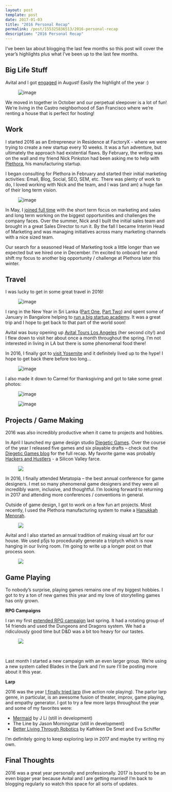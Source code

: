 ```yaml
---
layout: post
template: post
date: 2017-01-03
title: "2016 Personal Recap"
permalink: /post/155325836513/2016-personal-recap
description: "2016 Personal Recap"
---
```

<p>I’ve been lax about blogging the last few months so this post will cover the year’s highlights plus what I’ve been up to the last few months.</p><h2>Big Life Stuff</h2><p>Avital and I got <a href="http://blog.randylubin.com/post/149580336388/engaged-to-avital">engaged</a> in August! Easily the highlight of the year :)</p><figure data-orig-width="500" data-orig-height="667" class="tmblr-full"><img src="/images/979109371bc098d4021fdf74c679c3b08a1114baba3987fe6a43e8b0972ab1a5.png" alt="image" data-orig-width="500" data-orig-height="667"></figure><p>We moved in together in October and our perpetual sleepover is a lot of fun! We’re living in the Castro neighborhood of San Francisco where we’re renting a house that is perfect for hosting!</p><h2>Work</h2><p>I started 2016 as an Entrepreneur in Residence at FactoryX - where we were trying to create a new startup every 10 weeks. It was a fun adventure, but ultimately the approach had existential flaws. By February, the writing was on the wall and my friend Nick Pinkston had been asking me to help with <a href="https://www.plethora.com/">Plethora</a>, his manufacturing startup.</p><p>I began consulting for Plethora in February and started their initial marketing activities: Email, Blog, Social, SEO, SEM, etc. There was plenty of work to do, I loved working with Nick and the team, and I was (and am) a huge fan of their long term vision.</p><figure data-orig-width="413" data-orig-height="44" class="tmblr-full"><img src="/images/6af7317fcd49cd46218c9150a0b183070665941fec5ad979f24b3f9f610c9acb.png" alt="image" data-orig-width="413" data-orig-height="44"></figure><p>In May, I <a href="http://blog.randylubin.com/post/145465743193/officially-joining-plethora">joined full time</a>&nbsp;with the short term focus on marketing and sales and long term working on the biggest opportunities and challenges the company faces. Over the summer, Nick and I built the initial sales team and brought in a great Sales Director to run it. By the fall I became Interim Head of Marketing and was managing initiatives across many marketing channels with a nice sized team.</p><p>Our search for a seasoned Head of Marketing took a little longer than we expected but we hired one in December. I’m excited to onboard her and shift my focus to another big opportunity / challenge at Plethora later this winter.</p><h2>Travel</h2><p>I was lucky to get in some great travel in 2016!</p><figure data-orig-width="500" data-orig-height="375" class="tmblr-full"><img src="/images/b76b7dc9c98c8cbe149f5829b3fd69d43b1bef99eb2412b82cdc7e8f2d39b60e.png" alt="image" data-orig-width="500" data-orig-height="375"></figure><p>I rang in the New Year in Sri Lanka (<a href="http://blog.randylubin.com/post/136518656368/sri-lanka-part-one-colombo-kandy-sigiriya">Part One</a>, <a href="http://blog.randylubin.com/post/136655988373/sri-lanka-part-2-ella-uda-walawe-galle">Part Two</a>) and spent some of January in Bangalore helping to <a href="http://blog.randylubin.com/post/137303711248/bangalore-and-pngrowth">run a big startup academy</a>. It was a great trip and I hope to get back to that part of the world soon!</p><p>Avital was busy opening up <a href="http://avitaltours.com/los-angeles/">Avital Tours Los Angeles</a> (her second city!) and I flew down to visit her about once a month throughout the spring. I’m not interested in living in LA but there is some phenomenal food there!</p><p>In 2016, I finally got to <a href="http://blog.randylubin.com/post/150267198833/first-time-in-yosemite">visit Yosemite</a> and it definitely lived up to the hype! I hope to get back there before too long...</p><figure data-orig-width="500" data-orig-height="333" class="tmblr-full"><img src="/images/61acf409da3cfda3cbb07072d5dd177c2bfb27d75c2f455314d663f5528cb23b.png" alt="image" data-orig-width="500" data-orig-height="333"></figure><p>I also made it down to Carmel for thanksgiving and got to take some great photos:</p><figure data-orig-width="1024" data-orig-height="768" class="tmblr-full"><img src="/images/b92121f12f33e1b02e33fc3cffd817362f37635a0a15b671b664becc72dea272.png" alt="image" data-orig-width="1024" data-orig-height="768"></figure><figure data-orig-width="1024" data-orig-height="768" class="tmblr-full"><img src="/images/28f451679bfc79df4ce98b224083a8a88b458a6d2e203a60e0d7bb9cf1bb2463.png" alt="image" data-orig-width="1024" data-orig-height="768"></figure><h2>Projects / Game Making</h2><p>2016 was also incredibly productive when it came to projects and hobbies.</p><p>In April I launched my game design studio <a href="https://diegeticgames.com/">Diegetic Games</a>. Over the course of the year I released five games and six playable drafts – check out the <a href="https://diegeticgames.com/blog/2017/01/02/2016-Recap.html">Diegetic Games blog</a> for the full recap. My favorite game was probably <a href="https://diegeticgames.com/hackers_and_hustlers_rpg/">Hackers and Hustlers</a> - a Silicon Valley farce.</p><figure class="tmblr-full" data-orig-height="695" data-orig-width="1640"><img src="/images/7044b20c37d422a2e478818d2d01ef5dbff440685cb5bc2ba707082c2f7c6cf2.png" data-orig-height="695" data-orig-width="1640"></figure><p>In 2016, I finally attended Metatopia – the best annual conference for game designers. I met so many phenomenal game designers and they were all incredibly warm, inclusive, and thoughtful. I’m looking forward to returning in 2017 and attending more conferences / conventions in general.</p><p>Outside of game design, I got to work on a few fun art projects. Most recently, I used the Plethora manufacturing system to make a <a href="http://blog.randylubin.com/post/155235236483/making-an-aluminum-hanukkah-menorah">Hanukkah Menorah</a>.</p><figure class="tmblr-full" data-orig-height="375" data-orig-width="500"><img src="/images/f3936b449898ed7b286e6028fc5cf86dfb71c814221ecee610f69ac6ce80eb53.png" data-orig-height="375" data-orig-width="500"></figure><p>Avital and I also started an annual tradition of making visual art for our house. We used p5js to procedurally generate a triptych which is now hanging in our living room. I’m going to write up a longer post on that process soon.</p><figure class="tmblr-full" data-orig-height="768" data-orig-width="1024"><img src="/images/b99cb26275d6a72c68ed67097fa93dd3570afaecd2c6f9e76eab947c8e7f1a45.png" data-orig-height="768" data-orig-width="1024"></figure><h2>Game Playing</h2><p>To nobody’s surprise, playing games remains one of my biggest hobbies. I got to try a ton of new games this year and my love of storytelling games has only grown.</p><p><b>RPG Campaigns</b></p><p>I ran my first <a href="http://blog.randylubin.com/post/144713339073/reflections-on-gming-my-first-major-rpg-campaign">extended RPG campaign</a> last spring. It had a rotating group of 14 friends and used the Dungeons and Dragons system. We had a ridiculously good time but D&amp;D was a bit too heavy for our tastes.</p><figure class="tmblr-full" data-orig-height="768" data-orig-width="1024"><img src="/images/4a9834717f029699fa29e08e5526a3683e30cdd0df3ccb7ecfb3d47627e6cfb9.png" data-orig-height="768" data-orig-width="1024"></figure><p><br></p><p>Last month I started a new campaign with an even larger group. We’re using a new system called Blades in the Dark and I’m sure I’ll be posting more about it this year.</p><p><b>Larp</b></p><p>2016 was the year <a href="http://blog.randylubin.com/post/146193741793/playing-juggernaut-and-the-tribunal">I finally tried larp</a> (live action role playing). The parlor larp genre, in particular, is an awesome fusion of theater, improv, game playing, and empathy generator. I got to try a few more larps throughout the year and some of my favorites were:</p><ul><li><a href="http://www.vermillion.games/mermaid/">Mermaid</a>&nbsp;by J Li&nbsp;(still in development)<br></li><li>The Line by Jason Morningstar (still in development)<br></li><li><a href="https://payhip.com/b/uChF">Better Living Through Robotics</a>&nbsp;by&nbsp;Kathleen De Smet and Eva Schiffer<br></li></ul><p>I’m definitely going to keep exploring larp in 2017 and maybe try writing my own.</p><h2>Final Thoughts</h2><p>2016 was a great year personally and professionally. 2017 is bound to be an even bigger year because Avital and I are getting married! I’m back to blogging regularly so watch this space for all sorts of updates.</p>